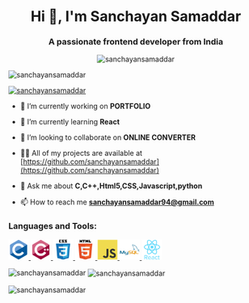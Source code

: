 <h1 align="center">Hi 👋, I'm Sanchayan Samaddar</h1>
<h3 align="center">A passionate frontend developer from India</h3>
<p align="center"> <img src="https://www.northeastern.edu/graduate/blog/wp-content/uploads/2019/05/BusinessAnalyst_NortheasternGraduateBlog_HeroImage-1.jpeg" alt="sanchayansamaddar" /> </p>

<p align="left"> <img src="https://komarev.com/ghpvc/?username=sanchayansamaddar&label=Profile%20views&color=0e75b6&style=flat" alt="sanchayansamaddar" /> </p>

<p align="left"> <a href="https://github.com/ryo-ma/github-profile-trophy"><img src="https://github-profile-trophy.vercel.app/?username=sanchayansamaddar" alt="sanchayansamaddar" /></a> </p>

- 🔭 I’m currently working on **PORTFOLIO**

- 🌱 I’m currently learning **React**

- 👯 I’m looking to collaborate on **ONLINE CONVERTER**

- 👨‍💻 All of my projects are available at [https://github.com/sanchayansamaddar](https://github.com/sanchayansamaddar)

- 💬 Ask me about **C,C++,Html5,CSS,Javascript,python**

- 📫 How to reach me **sanchayansamaddar94@gmail.com**

<p align="left">
</p>

<h3 align="left">Languages and Tools:</h3>
<p align="left"> <a href="https://www.cprogramming.com/" target="_blank" rel="noreferrer"> <img src="https://raw.githubusercontent.com/devicons/devicon/master/icons/c/c-original.svg" alt="c" width="40" height="40"/> </a> <a href="https://www.w3schools.com/cpp/" target="_blank" rel="noreferrer"> <img src="https://raw.githubusercontent.com/devicons/devicon/master/icons/cplusplus/cplusplus-original.svg" alt="cplusplus" width="40" height="40"/> </a> <a href="https://www.w3schools.com/css/" target="_blank" rel="noreferrer"> <img src="https://raw.githubusercontent.com/devicons/devicon/master/icons/css3/css3-original-wordmark.svg" alt="css3" width="40" height="40"/> </a> <a href="https://www.w3.org/html/" target="_blank" rel="noreferrer"> <img src="https://raw.githubusercontent.com/devicons/devicon/master/icons/html5/html5-original-wordmark.svg" alt="html5" width="40" height="40"/> </a> <a href="https://developer.mozilla.org/en-US/docs/Web/JavaScript" target="_blank" rel="noreferrer"> <img src="https://raw.githubusercontent.com/devicons/devicon/master/icons/javascript/javascript-original.svg" alt="javascript" width="40" height="40"/> </a> <a href="https://www.mysql.com/" target="_blank" rel="noreferrer"> <img src="https://raw.githubusercontent.com/devicons/devicon/master/icons/mysql/mysql-original-wordmark.svg" alt="mysql" width="40" height="40"/> </a> <a href="https://reactjs.org/" target="_blank" rel="noreferrer"> <img src="https://raw.githubusercontent.com/devicons/devicon/master/icons/react/react-original-wordmark.svg" alt="react" width="40" height="40"/> </a> </p>

<p><img align="left" src="https://github-readme-stats.vercel.app/api/top-langs?username=sanchayansamaddar&show_icons=true&locale=en&layout=compact" alt="sanchayansamaddar" /></p>

<p>&nbsp;<img align="center" src="https://github-readme-stats.vercel.app/api?username=sanchayansamaddar&show_icons=true&locale=en" alt="sanchayansamaddar" /></p>

<p><img align="center" src="https://github-readme-streak-stats.herokuapp.com/?user=sanchayansamaddar&" alt="sanchayansamaddar" /></p>
